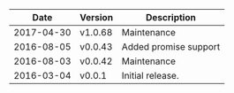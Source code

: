 | Date        | Version | Description |
| ----------- | ------- | ----------- |
| 2017-04-30  | v1.0.68 | Maintenance |
| 2016-08-05  | v0.0.43 | Added promise support |
| 2016-08-03  | v0.0.42 | Maintenance |
| 2016-03-04  | v0.0.1  | Initial release. |
